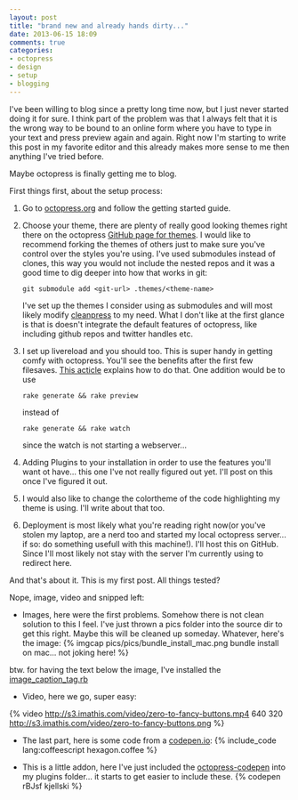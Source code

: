 ```yaml
---
layout: post
title: "brand new and already hands dirty..."
date: 2013-06-15 18:09
comments: true
categories: 
- octopress
- design
- setup
- blogging
---
```


I've been willing to blog since a pretty long time now, but I just never started doing it for sure. I think part of the problem was that I always felt that it is the wrong way to be bound to an online form where you have to type in your text and press preview again and again. Right now I'm starting to write this post in my favorite editor and this already makes more sense to me then anything I've tried before. 

Maybe octopress is finally getting me to blog.

First things first, about the setup process:

1. Go to [octopress.org](http://octopress.org) and follow the getting started guide.
2. Choose your theme, there are plenty of really good looking themes right there on the octopress [GitHub page for themes](https://github.com/imathis/octopress/wiki/3rd-Party-Octopress-Themes). I would like to recommend forking the themes of others just to make sure you've control over the styles you're using. I've used submodules instead of clones, this way you would not include the nested repos and it was a good time to dig deeper into how that works in git: 
    
    ```git submodule add <git-url> .themes/<theme-name>``` 

    I've set up the themes I consider using as submodules and will most likely modify [cleanpress](https://github.com/macjasp/cleanpress) to my need. What I don't like at the first glance is that is doesn't integrate the default features of octopress, like including github repos and twitter handles etc.

3. I set up livereload and you should too. This is super handy in getting comfy with octopress. You'll see the benefits after the first few filesaves. [This acticle](http://www.erikzaadi.com/2012/09/16/using-live-reload-with-octopress/) explains how to do that. One addition would be to use 
    
    ```rake generate && rake preview```
     
    instead of 
    
    ```rake generate && rake watch```
    
    since the watch is not starting a webserver...

4. Adding Plugins to your installation in order to use the features you'll want ot have... this one I've not really figured out yet. I'll post on this once I've figured it out.

5. I would also like to change the colortheme of the code highlighting my theme is using. I'll write about that too.

6. Deployment is most likely what you're reading right now(or you've stolen my laptop, are a nerd too and started my local octopress server... if so: do something usefull with this machine!). I'll host this on GitHub. Since I'll most likely not stay with the server I'm currently using to redirect here.


And that's about it. This is my first post. All things tested?

Nope, image, video and snipped left: 

* Images, here were the first problems. Somehow there is not clean solution to this I feel. I've just thrown a pics folder into the source dir to get this right. Maybe this will be cleaned up someday. Whatever, here's the image:
{% imgcap pics/pics/bundle_install_mac.png bundle install on mac... not joking here! %}

btw. for having the text below the image, I've installed the [image_caption_tag.rb](http://blog.zerosharp.com/image-captions-for-octopress/)

* Video, here we go, super easy: 

{% video http://s3.imathis.com/video/zero-to-fancy-buttons.mp4 640 320 http://s3.imathis.com/video/zero-to-fancy-buttons.png %}

* The last part, here is some code from a [codepen.io](http://codepen.io/kjellski):
{% include_code lang:coffeescript hexagon.coffee %}

* This is a little addon, here I've just included the [octopress-codepen](https://github.com/riddla/octopress-codepen) into my plugins folder... it starts to get easier to include these.
{% codepen rBJsf kjellski %}